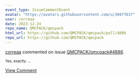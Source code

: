 ```yaml
---
event_type: IssueCommentEvent
avatar: "https://avatars.githubusercontent.com/u/3047763?"
user: correaa
date: 2023-12-24
repo_name: QMCPACK/qmcpack
html_url: https://github.com/QMCPACK/qmcpack/pull/4886
repo_url: https://github.com/QMCPACK/qmcpack
---
```


<a href='https://github.com/correaa' target='_blank'>correaa</a> commented on issue <a href='https://github.com/QMCPACK/qmcpack/pull/4886' target='_blank'>QMCPACK/qmcpack#4886</a>.

<small>Yes, exactly....</small>

<a href='https://github.com/QMCPACK/qmcpack/pull/4886' target='_blank'>View Comment</a>